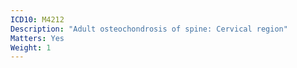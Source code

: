 ```yaml
---
ICD10: M4212
Description: "Adult osteochondrosis of spine: Cervical region"
Matters: Yes
Weight: 1
---
```


